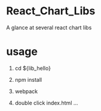 # React_Chart_Libs
A glance at several react chart libs 

# usage
1. cd ${lib_hello}

2. npm install

3. webpack

4. double click index.html ...
